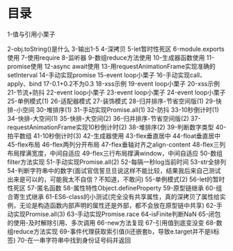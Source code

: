 # 目录
1-值与引用小栗子

2-obj.toString()是什么
3-输出1-5
4-深拷贝
5-let暂时性死区
6-module.exports使用
7-使用require
8-监听器
9-数组reduce方法使用
10-生成器函数使用
11-promise使用
12-async await使用
13-用requestAnimationFrame实现准确的setInterval
14-手动实现promise
15-event loop小栗子
16-手动实现call、apply、bind
17-0.1+0.2不为0.3
18-xss示例
19-event loop小栗子
20-xss示例
21-节流+防抖
22-event loop小栗子
23-event loop小栗子
24-event loop小栗子
25-单例模式(1)
26-适配器模式
27-装饰模式
28-归并排序-节省空间版(1)
29-快排-小空间
30-堆排序(1)
31-手动实现Promise.all(1)
32-防抖
33-10秒倒计时(1)
34-快排-大空间(1)
35-快排-大空间(2)
36-归并排序-节省空间版(2)
37-requestAnimationFrame实现10秒倒计时(2)
38-堆排序(2)
39-判断数字类型
40-拍平数组
41-10秒倒计时(3)
42-生成器使用
43-flex垂直居中
44-float垂直居中
45-flex布局
46-flex两列分开布局
47-flex垂轴对齐之align-content
48-flex三列布局撑满宽度，中间自适应
49-flex三行布局撑满window，中间自适应
50-数组filter方法实现
51-手动实现Promise.all(2)
52-每隔一秒log当前时间
53-str全排列
54-判断字符串中的数字(面试官信誓旦旦说这样不能比较，结果我后来自己测试出来是可以的，可能我太不自信？不知道，不敢问)
55-单例模式(2)
56-let的暂时性死区
57-匿名函数
58-属性特性Object.defineProperty
59-原型链继承
60-组合寄生式继承
61-ES6-class的小测试(完全没有共享属性，真的深拷贝了属性给实例，无论是构造函数内部声明的属性还是外部，都不会放在原型链中共享)
62-手动实现Promise.all(3)
63-手动实现Promise.race
64-isFinite判断NaN
65-闭包的使用-及时解除引用、多次调用
66-new方法复现
67-引用值到底变没变
68-数组reduce方法实现
69-事件代理获取索引值(li还嵌套b，导致e.target并不是li标签)
70-在一串字符串中找到身份证号码并返回